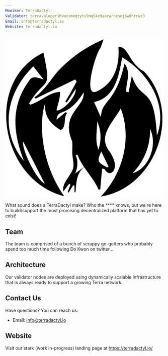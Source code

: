 ```yaml
---
Moniker: TerraDactyl
Validator: terravaloper1hwucxmeqtytu9nq54e9aarwrhzsej6w0hrrwz3
Email: info@terradactyl.io
Website: terradactyl.io
---
```


![TerraDactyl.io](./TerraDactyl_io.png)

What sound does a TerraDactyl make? Who the **** knows, but we're here to build/support the most promising decentralized platform that has yet to exist!

## Team

The team is comprised of a bunch of scrappy go-getters who probably spend too much time following Do Kwon on twitter...

## Architecture

Our validator nodes are deployed using dynamically scalable infrastructure that is always ready to support a growing Terra network. 

## Contact Us

Have questions? You can reach us:

- Email: info@terradactyl.io

## Website

Visit our stark (work in-progress) landing page at https://terradactyl.io/
